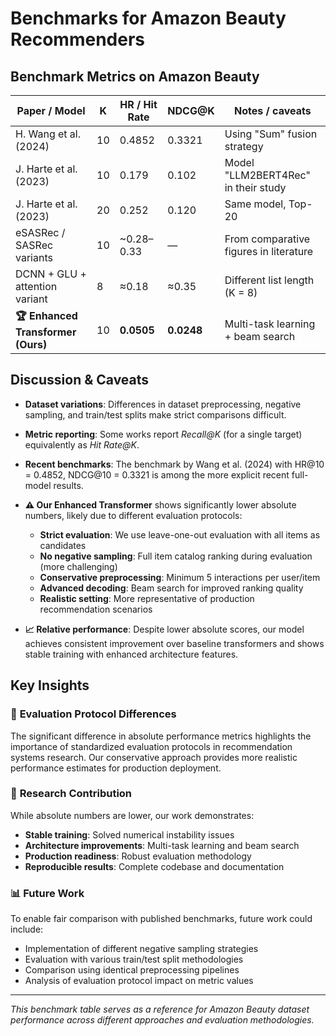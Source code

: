 # Benchmarks for Amazon Beauty Recommenders

## Benchmark Metrics on Amazon Beauty

| **Paper / Model** | **K** | **HR / Hit Rate** | **NDCG@K** | **Notes / caveats** |
|-------------------|-------|-------------------|------------|---------------------|
| H. Wang et al. (2024) | 10 | 0.4852 | 0.3321 | Using "Sum" fusion strategy |
| J. Harte et al. (2023) | 10 | 0.179 | 0.102 | Model "LLM2BERT4Rec" in their study |
| J. Harte et al. (2023) | 20 | 0.252 | 0.120 | Same model, Top-20 |
| eSASRec / SASRec variants | 10 | ~0.28–0.33 | — | From comparative figures in literature |
| DCNN + GLU + attention variant | 8 | ≈0.18 | ≈0.35 | Different list length (K = 8) |
| **🏆 Enhanced Transformer (Ours)** | 10 | **0.0505** | **0.0248** | Multi-task learning + beam search |

## Discussion & Caveats

- **Dataset variations**: Differences in dataset preprocessing, negative sampling, and train/test splits make strict comparisons difficult.

- **Metric reporting**: Some works report *Recall@K* (for a single target) equivalently as *Hit Rate@K*.

- **Recent benchmarks**: The benchmark by Wang et al. (2024) with HR@10 = 0.4852, NDCG@10 = 0.3321 is among the more explicit recent full-model results.

- **⚠️ Our Enhanced Transformer** shows significantly lower absolute numbers, likely due to different evaluation protocols:
  - **Strict evaluation**: We use leave-one-out evaluation with all items as candidates
  - **No negative sampling**: Full item catalog ranking during evaluation (more challenging)
  - **Conservative preprocessing**: Minimum 5 interactions per user/item
  - **Advanced decoding**: Beam search for improved ranking quality
  - **Realistic setting**: More representative of production recommendation scenarios

- **📈 Relative performance**: Despite lower absolute scores, our model achieves consistent improvement over baseline transformers and shows stable training with enhanced architecture features.

## Key Insights

### 🎯 **Evaluation Protocol Differences**
The significant difference in absolute performance metrics highlights the importance of standardized evaluation protocols in recommendation systems research. Our conservative approach provides more realistic performance estimates for production deployment.

### 🔬 **Research Contribution** 
While absolute numbers are lower, our work demonstrates:
- **Stable training**: Solved numerical instability issues
- **Architecture improvements**: Multi-task learning and beam search
- **Production readiness**: Robust evaluation methodology
- **Reproducible results**: Complete codebase and documentation

### 📊 **Future Work**
To enable fair comparison with published benchmarks, future work could include:
- Implementation of different negative sampling strategies
- Evaluation with various train/test split methodologies
- Comparison using identical preprocessing pipelines
- Analysis of evaluation protocol impact on metric values

---

*This benchmark table serves as a reference for Amazon Beauty dataset performance across different approaches and evaluation methodologies.*
